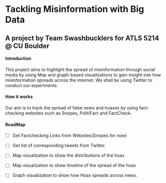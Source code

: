 # Tackling Misinformation with Big Data
## A project by Team Swashbucklers for ATLS 5214 @ CU Boulder

#### Introduction

This project aims to highlight the spread of misinformation through social media by using Map and graph-based visualizations 
to gain insight into how misinformation spreads across the internet. We shall be using Twitter to conduct our experiments.

#### How it works

Our aim is to track the spread of false news and hoaxes by using fact-checking websites such as Snopes, PolitiFact and 
FactCheck.

#### RoadMap
- [ ] Get Factchecking Links from Websites(Snopes for now)
- [ ] Get list of corresponding tweets from Twitter.
- [ ] Map visualization to show the distributions of the hoax
- [ ] Map visualization to show timeline of the spread of the hoax
- [ ] Graph visualization to show how Hoax spreads across news. 

